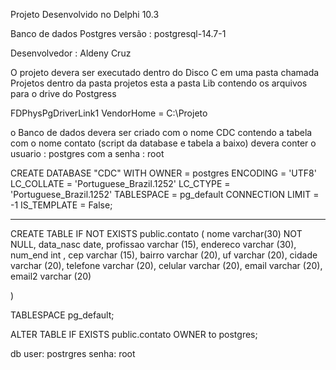 
Projeto Desenvolvido no Delphi 10.3 

Banco de dados Postgres versão : postgresql-14.7-1

Desenvolvedor : Aldeny Cruz


O projeto devera ser executado dentro do Disco C em uma pasta chamada Projetos
dentro da pasta projetos esta a pasta Lib contendo os arquivos para o drive do Postgress

FDPhysPgDriverLink1  VendorHome = C:\Projeto

o Banco de dados devera ser criado com o nome CDC contendo a tabela com o nome contato (script da database e tabela a baixo) devera conter
o usuario : postgres com a senha : root 

CREATE DATABASE "CDC"
    WITH
    OWNER = postgres
    ENCODING = 'UTF8'
    LC_COLLATE = 'Portuguese_Brazil.1252'
    LC_CTYPE = 'Portuguese_Brazil.1252'
    TABLESPACE = pg_default
    CONNECTION LIMIT = -1
    IS_TEMPLATE = False;

-------------------------------------------
 CREATE TABLE IF NOT EXISTS public.contato
(
	nome varchar(30) NOT NULL,
	data_nasc date,
	profissao varchar (15),
	endereco varchar (30),
	num_end  int ,
	cep varchar (15),
	bairro varchar (20),
	uf varchar (20),
	cidade varchar (20),
	telefone varchar (20),
	celular varchar (20),
	email  varchar (20),
	email2 varchar (20)
	
	
)

TABLESPACE pg_default;

ALTER TABLE IF EXISTS public.contato
    OWNER to postgres;

 db user: postrgres senha: root
